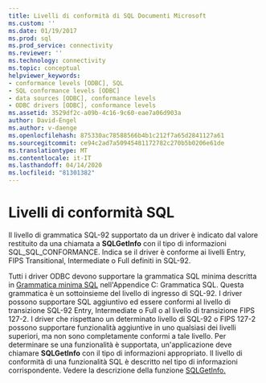 ```yaml
---
title: Livelli di conformità di SQL Documenti Microsoft
ms.custom: ''
ms.date: 01/19/2017
ms.prod: sql
ms.prod_service: connectivity
ms.reviewer: ''
ms.technology: connectivity
ms.topic: conceptual
helpviewer_keywords:
- conformance levels [ODBC], SQL
- SQL conformance levels [ODBC]
- data sources [ODBC], conformance levels
- ODBC drivers [ODBC], conformance levels
ms.assetid: 3529df2c-a09b-4c16-9c60-eae7a06d903a
author: David-Engel
ms.author: v-daenge
ms.openlocfilehash: 875330ac78588566b4b1c212f7a65d2841127a61
ms.sourcegitcommit: ce94c2ad7a50945481172782c270b5b0206e61de
ms.translationtype: MT
ms.contentlocale: it-IT
ms.lasthandoff: 04/14/2020
ms.locfileid: "81301382"
---
```

# <a name="sql-conformance-levels"></a>Livelli di conformità SQL
Il livello di grammatica SQL-92 supportato da un driver è indicato dal valore restituito da una chiamata a **SQLGetInfo** con il tipo di informazioni SQL_SQL_CONFORMANCE. Indica se il driver è conforme ai livelli Entry, FIPS Transitional, Intermediate o Full definiti in SQL-92.  
  
 Tutti i driver ODBC devono supportare la grammatica SQL minima descritta in [Grammatica minima SQL](../../../odbc/reference/appendixes/sql-minimum-grammar.md) nell'Appendice C: Grammatica SQL. Questa grammatica è un sottoinsieme del livello di ingresso di SQL-92. I driver possono supportare SQL aggiuntivo ed essere conformi al livello di transizione SQL-92 Entry, Intermediate o Full o al livello di transizione FIPS 127-2. I driver che rispettano un determinato livello di SQL-92 o FIPS 127-2 possono supportare funzionalità aggiuntive in uno qualsiasi dei livelli superiori, ma non sono completamente conformi a tale livello. Per determinare se una funzionalità è supportata, un'applicazione deve chiamare **SQLGetInfo** con il tipo di informazioni appropriato. Il livello di conformità di una funzionalità SQL è descritto nel tipo di informazioni corrispondente. Vedere la descrizione della funzione [SQLGetInfo.](../../../odbc/reference/syntax/sqlgetinfo-function.md)
